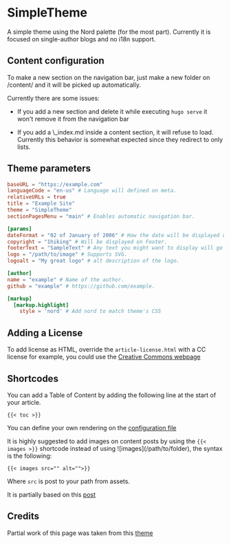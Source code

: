 # SimpleTheme

A simple theme using the Nord palette (for the most part). Currently it is
focused on single-author blogs and no i18n support.

## Content configuration

To make a new section on the navigation bar, just make a new folder on /content/
and it will be picked up automatically.

Currently there are some issues:

- If you add a new section and delete it while executing `hugo serve` it won't
  remove it from the navigation bar

- If you add a \\\_index.md inside a content section, it will refuse to load.
  Currently this behavior is somewhat expected since they redirect to only
  lists.

## Theme parameters

```TOML
baseURL = "https://example.com"
languageCode = "en-us" # Language will defined on meta.
relativeURLs = true
title = "Example Site"
theme = "SimpleTheme"
sectionPagesMenu = "main" # Enables automatic navigation bar.

[params]
dateFormat = "02 of January of 2006" # How the date will be displayed on posts.
copyright = "1hiking" # Will be displayed on Footer.
footerText = "SampleText" # Any text you might want to display will go here.
logo = "/path/to/image" # Supports SVG.
logoalt = "My great logo" # alt description of the logo.

[author]
name = "example" # Name of the author.
github = "example" # https://github.com/example.

[markup]
  [markup.highlight]
    style = 'nord' # Add nord to match theme's CSS
```

## Adding a License

To add license as HTML, override the `article-license.html` with a CC license
for example, you could use the
[Creative Commons webpage](https://creativecommons.org/choose/)

## Shortcodes

You can add a Table of Content by adding the following line at the start of your
article.

`{{< toc >}}`

You can define your own rendering on the
[configuration file](https://gohugo.io/getting-started/configuration-markup#table-of-contents)

It is highly suggested to add images on content posts by using the
`{{< images >}}` shortcode instead of using \!\[images]\(/path/to/folder), the
syntax is the following:

`{{< images src="" alt="">}}`

Where `src` is post to your path from assets.

It is partially based on this
[post](https://alexlakatos.com/web/2020/07/17/hugo-image-processing/)

## Credits

Partial work of this page was taken from this
[theme](https://github.com/qua3k/blog-theme)
